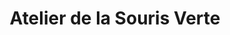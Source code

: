 ---
title: "Atelier de la Souris Verte"
url: /saint-etienne/atelier-de-la-souris-verte/
shop: Fahrrad
---